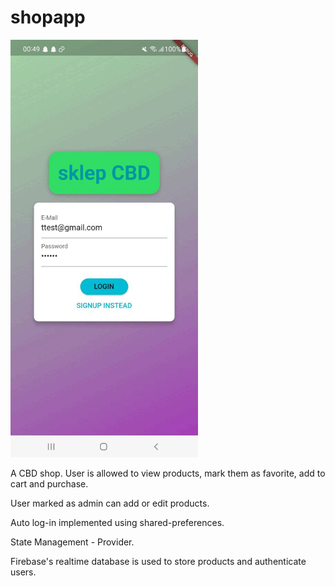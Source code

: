 # shopapp

<img src="/lib/imgs/g.gif" width = "300"/>

A CBD shop. User is allowed to view products, mark them as favorite, add to cart and purchase.

User marked as admin can add or edit products.

Auto log-in implemented using shared-preferences.

State Management - Provider.

Firebase's realtime database is used to store products and authenticate users.


